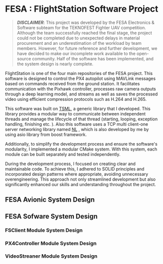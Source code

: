 # FESA : FlightStation Software Project

> ***DISCLAIMER***: This project was developed by the FESA Electronics & Software subteam for the TEKNOFEST Fighter UAV competition. Although the team successfully
reached the final stage, the project could not be completed due to unexpected delays in material procurement and an underestimation of the workload by team members.
However, for future reference and further development, we have decided to make our incomplete work available to the open-source community. Half of the software has been implemented,
and the system design is nearly complete.

  FlightStation is one of the four main repositories of the FESA project. This software is designed to control the PX4 autopilot using MAVLink messages based on commands received 
from the ground station. It facilitates communication with the Pixhawk controller, processes raw camera outputs through a deep learning model, and streams as well as saves the 
processed video using efficient compression protocols such as H.264 and H.265.

  This software was built on [TSML](https://github.com/enessanc/TSML), a generic library that I developed. This library provides a modular way to communicate between independent threads and manage the lifecycle of that thread 
  (starting, looping, exception handling, finishing etc. ). Also this software uses a TCP multi client-one server networking library named [NL](https://github.com/enessanc/NL) , which is also developed by me by using asio library from boost framework. 
  
  Additionally, to simplify the development process and ensure the software's modularity, I implemented a modular CMake system. With this system, each module can be built separately and tested independently.

  During the development process, I focused on creating clear and maintainable code. To achieve this, I adhered to SOLID principles and incorporated design patterns where appropriate, 
avoiding unnecessary overengineering. This approach not only streamlined development but also significantly enhanced our skills and understanding throughout the project.

## FESA Avionic System Design

## FESA Sofware System Design

### FSClient Module System Design
### PX4Controller Module System Design
### VideoStreaner Module System Design
